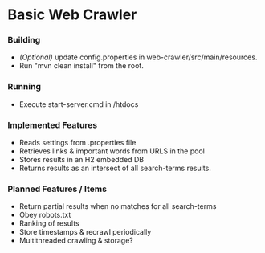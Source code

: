 # Basic Web Crawler

### Building
- *(Optional)* update config.properties in web-crawler/src/main/resources.
- Run "mvn clean install" from the root.

### Running
- Execute start-server.cmd in /htdocs

### Implemented Features
- Reads settings from .properties file
- Retrieves links & important words from URLS in the pool
- Stores results in an H2 embedded DB
- Returns results as an intersect of all search-terms results.

### Planned Features / Items
- Return partial results when no matches for all search-terms
- Obey robots.txt
- Ranking of results
- Store timestamps & recrawl periodically
- Multithreaded crawling & storage?
